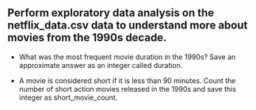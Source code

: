 ## Perform exploratory data analysis on the netflix_data.csv data to understand more about movies from the 1990s decade.

 * What was the most frequent movie duration in the 1990s? Save an approximate answer as an integer called duration.

 * A movie is considered short if it is less than 90 minutes. Count the number of short action movies released in the 1990s and save this integer as short_movie_count.
